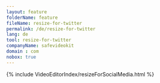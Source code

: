 ```yaml
---
layout: feature
folderName: feature
fileName: resize-for-twitter
permalink: /de/resize-for-twitter
lang: de
tool: resize-for-twitter
companyName: safevideokit
domain : com
nobox: true
---
```


{% include VideoEditorIndex/resizeForSocialMedia.html %}

   